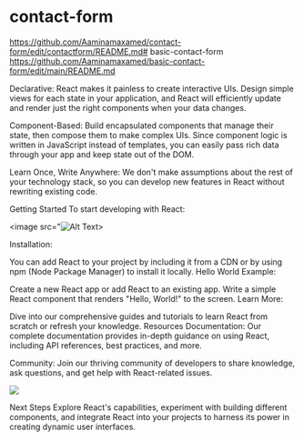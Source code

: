 # contact-form
https://github.com/Aaminamaxamed/contact-form/edit/contactform/README.md# basic-contact-form
https://github.com/Aaminamaxamed/basic-contact-form/edit/main/README.md

Declarative: React makes it painless to create interactive UIs. Design simple views for each state in your application, and React will efficiently update and render just the right components when your data changes.

Component-Based: Build encapsulated components that manage their state, then compose them to make complex UIs. Since component logic is written in JavaScript instead of templates, you can easily pass rich data through your app and keep state out of the DOM.

Learn Once, Write Anywhere: We don't make assumptions about the rest of your technology stack, so you can develop new features in React without rewriting existing code.

Getting Started
To start developing with React:




<image src="![Alt Text](./images/image.png)>


Installation:

You can add React to your project by including it from a CDN or by using npm (Node Package Manager) to install it locally.
Hello World Example:

Create a new React app or add React to an existing app.
Write a simple React component that renders "Hello, World!" to the screen.
Learn More:

Dive into our comprehensive guides and tutorials to learn React from scratch or refresh your knowledge.
Resources
Documentation: Our complete documentation provides in-depth guidance on using React, including API references, best practices, and more.

Community: Join our thriving community of developers to share knowledge, ask questions, and get help with React-related issues.



<image src="![Alt Text](./images/image.png)>
">

Next Steps
Explore React's capabilities, experiment with building different components, and integrate React into your projects to harness its power in creating dynamic user interfaces.
